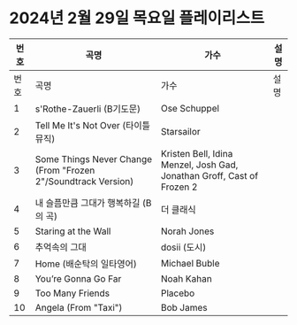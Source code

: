 # 2024년 2월 29일 목요일 플레이리스트

| 번호 | 곡명 | 가수 | 설명 |
|------|------|------|------|
| 번호 | 곡명 | 가수 | 설명 |
| 1 | s'Rothe-Zauerli (B기도문) | Ose Schuppel |  |
| 2 | Tell Me It's Not Over (타이틀 뮤직) | Starsailor |  |
| 3 | Some Things Never Change (From "Frozen 2"/Soundtrack Version) | Kristen Bell, Idina Menzel, Josh Gad, Jonathan Groff, Cast of Frozen 2 |  |
| 4 | 내 슬픔만큼 그대가 행복하길 (B의 곡) | 더 클래식 |  |
| 5 | Staring at the Wall | Norah Jones |  |
| 6 | 추억속의 그대 | dosii (도시) |  |
| 7 | Home (배순탁의 일타영어) | Michael Buble |  |
| 8 | You’re Gonna Go Far | Noah Kahan |  |
| 9 | Too Many Friends | Placebo |  |
| 10 | Angela (From "Taxi") | Bob James |  |
